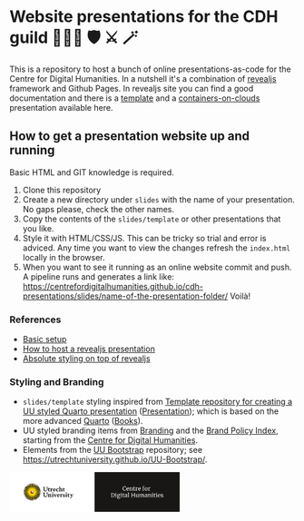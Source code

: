 # Website presentations for the CDH guild 🧙🏽‍♂️ 🛡️ ⚔️ 🪄
This is a repository to host a bunch of online presentations-as-code for the Centre for Digital Humanities. In a nutshell it's a combination of [revealjs](https://revealjs.com/) framework and Github Pages. In revealjs site you can find a good documentation and there is a [template](https://centrefordigitalhumanities.github.io/cdh-presentations/slides/template) and a [containers-on-clouds]( https://centrefordigitalhumanities.github.io/cdh-presentations/slides/containers-on-clouds) presentation available here.

## How to get a presentation website up and running
Basic HTML and GIT knowledge is required.

1. Clone this repository
2. Create a new directory under `slides` with the name of your presentation. No gaps please, check the other names.
3. Copy the contents of the `slides/template` or other presentations that you like.
4. Style it with HTML/CSS/JS. This can be tricky so trial and error is adviced. Any time you want to view the changes refresh the `index.html` locally in the browser.
5. When you want to see it running as an online website commit and push. A pipeline runs and generates a link like: https://centrefordigitalhumanities.github.io/cdh-presentations/slides/name-of-the-presentation-folder/ Voilà!

### References
- [Basic setup](https://revealjs.com/installation/#basic-setup)
- [How to host a revealjs presentation](https://stackoverflow.com/questions/31163633/how-to-host-a-reveal-js-presentation/)
- [Absolute styling on top of revealjs](https://stackoverflow.com/questions/23543193/can-i-put-a-caption-on-the-lower-right-in-reveal-js)

### Styling and Branding
- `slides/template` styling inspired from [Template repository for creating a UU styled Quarto presentation](https://github.com/UtrechtUniversity/uu-quarto-presentation-template) ([Presentation](https://utrechtuniversity.github.io/uu-quarto-presentation-template/uu_template#/presentation-title)); which is based on the more advanced [Quarto]() ([Books](https://quarto.org/docs/books/)).
- UU styled branding items from [Branding](https://github.com/CentreForDigitalHumanities/Branding/) and the [Brand Policy Index](https://www.uu.nl/en/organisation/corporate-identity/index-a-z), starting from the [Centre for Digital Humanities](https://github.com/CentreForDigitalHumanities/Branding/tree/main/Centre%20for%20Digital%20Humanities).
- Elements from the [UU Bootstrap](https://github.com/UtrechtUniversity/UU-Bootstrap) repository; see https://utrechtuniversity.github.io/UU-Bootstrap/.


<a href="https://cdh.uu.nl/" target="_blank"><img src="https://github.com/CentreForDigitalHumanities/Education/blob/main/img/UU-CDH_logo_EN_def_UU_CDH_logo_EN_yellowwhite.jpg" width="300"></a>

